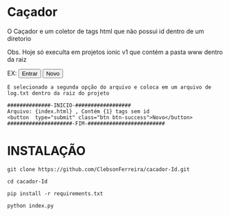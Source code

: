 # Caçador 
O Caçador e um coletor de tags html que não possui id dentro de um diretorio 

Obs. Hoje só execulta em projetos ionic v1 que contém a pasta www dentro da raiz 

EX: 
    <button id="login" type="submit" class="btn btn-success">Entrar</button>
    <button  type="submit" class="btn btn-success">Novo</button>
    
    E selecionado a segunda opção do arquivo e coloca em um arquivo de log.txt dentro da raiz do projeto 

    ##############-INICIO-##################
    Arquivo: {index.html} , Contém {1} tags sem id 
    <button  type="submit" class="btn btn-success">Novo</button>
    #####################-FIM-#########################


# INSTALAÇÃO

    git clone https://github.com/ClebsonFerreira/cacador-Id.git

    cd cacador-Id 

    pip install -r requirements.txt

    python index.py
